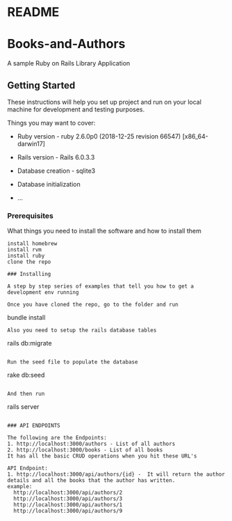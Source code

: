 # README

# Books-and-Authors
A sample Ruby on Rails Library Application 

## Getting Started

These instructions will help you set up project and run on your local machine for development and testing purposes. 

Things you may want to cover:

* Ruby version - ruby 2.6.0p0 (2018-12-25 revision 66547) [x86_64-darwin17]

* Rails version - Rails 6.0.3.3

* Database creation - sqlite3

* Database initialization

* ...


### Prerequisites

What things you need to install the software and how to install them

```
install homebrew
install rvm
install ruby
clone the repo

### Installing

A step by step series of examples that tell you how to get a development env running

Once you have cloned the repo, go to the folder and run

```
bundle install
```
Also you need to setup the rails database tables
```
rails db:migrate
```

Run the seed file to populate the database
```
rake db:seed
```

And then run

```
rails server
```

### API ENDPOINTS

The following are the Endpoints:
1. http://localhost:3000/authors - List of all authors 
2. http://localhost:3000/books - List of all books
It has all the basic CRUD operations when you hit these URL's

API Endpoint:
1. http://localhost:3000/api/authors/{id} -  It will return the author details and all the books that the author has written.
example: 
  http://localhost:3000/api/authors/2
  http://localhost:3000/api/authors/3
  http://localhost:3000/api/authors/1
  http://localhost:3000/api/authors/9

